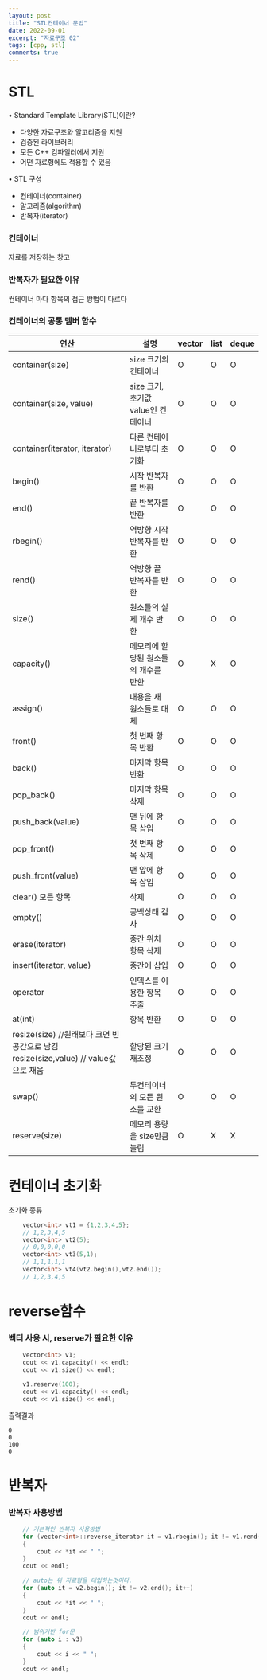```yaml
---
layout: post
title: "STL컨테이너 문법"
date: 2022-09-01
excerpt: "자료구조 02"
tags: [cpp, stl]
comments: true
---
```

# STL
• Standard Template Library(STL)이란?
+ 다양한 자료구조와 알고리즘을 지원
+ 검증된 라이브러리
+ 모든 C++ 컴파일러에서 지원
+ 어떤 자료형에도 적용할 수 있음

• STL 구성
+ 컨테이너(container)
+ 알고리즘(algorithm)
+ 반복자(iterator)

### 컨테이너
자료를 저장하는 창고

### 반복자가 필요한 이유
컨테이너 마다 항목의 접근 방법이 다르다

### 컨테이너의 공통 멤버 함수

|연산|설명|vector|list|deque|
|--|--|--|--|--|
|container(size)|size 크기의 컨테이너|O |O |O|
|container(size, value)|size 크기, 초기값 value인 컨테이너|O| O| O|
|container(iterator, iterator)|다른 컨테이너로부터 초기화|O| O |O|
|begin()| 시작 반복자를 반환 |O| O |O|
|end()| 끝 반복자를 반환 |O| O |O|
|rbegin() |역방향 시작 반복자를 반환 |O| O |O|
|rend()| 역방향 끝 반복자를 반환| O| O| O|
|size()| 원소들의 실제 개수 반환| O| O |O|
|capacity()| 메모리에 할당된 원소들의 개수를 반환 |O |X| O|
|assign() |내용을 새 원소들로 대체 |O |O |O|
|front()| 첫 번째 항목 반환 |O |O| O|
|back()| 마지막 항목 반환| O| O|O|
|pop_back()| 마지막 항목 삭제 |O |O |O|
|push_back(value)| 맨 뒤에 항목 삽입 |O| O |O|
|pop_front() |첫 번째 항목 삭제| O |O |O|
|push_front(value)| 맨 앞에 항목 삽입| O| O| O|
|clear() 모든 항목| 삭제 |O |O |O|
|empty() |공백상태 검사 |O| O |O|
|erase(iterator) |중간 위치 항목 삭제| O |O |O|
|insert(iterator, value) |중간에 삽입| O |O |O|
|operator[](int) |인덱스를 이용한 항목 추출| O |O| O|
|at(int)| 항목 반환 |O |O |O|
|resize(size) //원래보다 크면 빈공간으로 남김 resize(size,value) // value값으로 채움|할당된 크기 재조정| O |O |O|
|swap() |두컨테이너의 모든 원소를 교환 |O| O| O|
|reserve(size) |메모리 용량을 size만큼 늘림| O |X |X|

# 컨테이너 초기화
초기화 종류
```cpp
    vector<int> vt1 = {1,2,3,4,5};
    // 1,2,3,4,5
    vector<int> vt2(5);
    // 0,0,0,0,0
    vector<int> vt3(5,1);
    // 1,1,1,1,1
    vector<int> vt4(vt2.begin(),vt2.end());
    // 1,2,3,4,5
```
# reverse함수

### 벡터 사용 시, reserve가 필요한 이유
```cpp
    vector<int> v1;
    cout << v1.capacity() << endl;
    cout << v1.size() << endl;

    v1.reserve(100);
    cout << v1.capacity() << endl;
    cout << v1.size() << endl;
```
출력결과
```
0
0
100
0
```

# 반복자

### 반복자 사용방법
```cpp
    // 기본적인 반복자 사용방법
	for (vector<int>::reverse_iterator it = v1.rbegin(); it != v1.rend(); it++) 
    {
		cout << *it << " ";
	}
	cout << endl;

	// auto는 위 자료형을 대입하는것이다.
	for (auto it = v2.begin(); it != v2.end(); it++) 
    {
		cout << *it << " ";
	}
	cout << endl;

	// 범위기반 for문
	for (auto i : v3) 
    {
		cout << i << " ";
	}
	cout << endl;
```